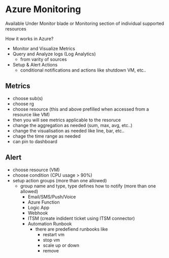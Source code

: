 # Azure Monitoring

Available Under Monitor blade or Monitoring section of individual supported resources

How it works in Azure?

* Monitor and Visualize Metrics
* Query and Analyze logs (Log Analytics)
    * from varity of sources
* Setup & Alert Actions
    * conditional notifications and actions like shutdown VM, etc..

## Metrics

* choose sub(s)
* choose rg
* choose resource (this and above prefilled when accessed from a resource like VM)
* then you will see metrics applicable to the resoruce
* change the aggregation as needed (sum, max, avg, etc..)
* change the visualisation as needed like line, bar, etc..
* chage the time range as needed
* can pin to dashboard 



## Alert

* choose resource (VM)
* choose condition (CPU usage > 90%)
* setup action groups (more than one allowed)
    * group name and type, type defines how to notify (more than one allowed)
        * Email/SMS/Push/Voice
        * Azure Function
        * Logic App
        * Webhook
        * ITSM (create indident ticket using ITSM connector)
        * Automation Runbook
            * there are predefiend runbooks like
                * restart vm
                * stop vm
                * scale up or down
                * remove



